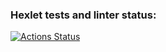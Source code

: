 ### Hexlet tests and linter status:
[![Actions Status](https://github.com/Iaroslava2001/frontend-project-44/actions/workflows/hexlet-check.yml/badge.svg)](https://github.com/Iaroslava2001/frontend-project-44/actions)